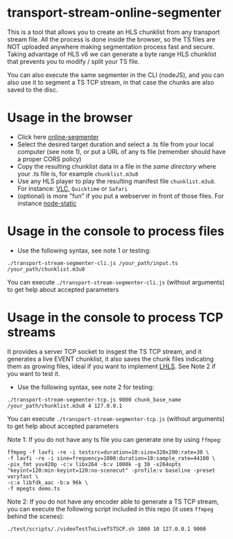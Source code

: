 # transport-stream-online-segmenter

This is a tool that allows you to create an HLS chunklist from any transport stream file.
All the process is done inside the browser, so the TS files are NOT uploaded anywhere making segmentation process fast and secure.
Taking advantage of HLS v6 we can generate a byte range HLS chunklist that prevents you to modify / split your TS file.

You can also execute the same segmenter in the CLI (nodeJS), and you can also use it to segment a TS TCP stream, in that case the chunks are also saved to the disc.

# Usage in the browser

* Click here [online-segmenter](https://jordicenzano.github.io/transport-stream-online-segmenter/)
* Select the desired target duration and select a .ts file from your local computer (see note 1), or put a URL of any ts file (remember should have a proper CORS policy)
* Copy the resulting chunklist data in a file in the *same directory* where your .ts file is, for example `chunklist.m3u8`
* Use any HLS player to play the resulting manifest file `chunklist.m3u8`. For instance: [VLC](https://www.videolan.org/vlc/index.html), `Quicktime` or `Safari`
* (optional) is more "fun" if you put a webserver in front of those files. For instance [node-static](https://github.com/cloudhead/node-static)

# Usage in the console to process files

* Use the following syntax, see note 1 or testing:
```
./transport-stream-segmenter-cli.js /your_path/input.ts /your_path/chunklist.m3u8
```
You can execute `./transport-stream-segmenter-cli.js` (without arguments) to get help about accepted parameters

# Usage in the console to process TCP streams

It provides a server TCP socket to insgest the TS TCP stream, and it generates a live EVENT chunklist, it also saves the chunk files indicating them as growing files, ideal if you want to implement [LHLS](https://medium.com/@periscopecode/introducing-lhls-media-streaming-eb6212948bef). See Note 2 if you want to test it.

* Use the following syntax, see note 2 for testing:
```
./transport-stream-segmenter-tcp.js 9000 chunk_base_name /your_path/chunklist.m3u8 4 127.0.0.1
```
You can execute `./transport-stream-segmenter-tcp.js` (without arguments) to get help about accepted parameters

Note 1: If you do not have any ts file you can generate one by using `ffmpeg`:
```
ffmpeg -f lavfi -re -i testsrc=duration=10:size=320x200:rate=30 \
-f lavfi -re -i sine=frequency=1000:duration=10:sample_rate=44100 \
-pix_fmt yuv420p -c:v libx264 -b:v 1000k -g 30 -x264opts "keyint=120:min-keyint=120:no-scenecut" -profile:v baseline -preset veryfast \
-c:a libfdk_aac -b:a 96k \
-f mpegts demo.ts
```

Note 2: If you do not have any encoder able to generate a TS TCP stream, you can execute the following script included in this repo (it uses `ffmpeg` behind the scenes):
```
./test/scripts/./videoTestToLiveTSTSCP.sh 1000 10 127.0.0.1 9000
```

